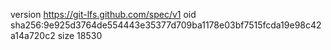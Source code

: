 version https://git-lfs.github.com/spec/v1
oid sha256:9e925d3764de554443e35377d709ba1178e03bf7515fcda19e98c42a14a720c2
size 18530
